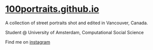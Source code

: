 # [100portraits.github.io](100portraits.github.io)
A collection of street portraits shot and edited in Vancouver, Canada.

Student @ University of Amsterdam, Computational Social Science

Find me on [instagram](https://www.instagram.com/sahir.de)

